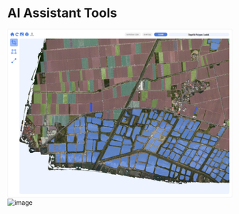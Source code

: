 # AI Assistant Tools
![image](https://github.com/sodinfeliz/ai-assistant-tools/blob/master/GUIImg/cover_image_1.png)
![image](https://github.com/sodinfeliz/ai-assistant-tools/blob/master/GUIImg/cover_image_2.png)

